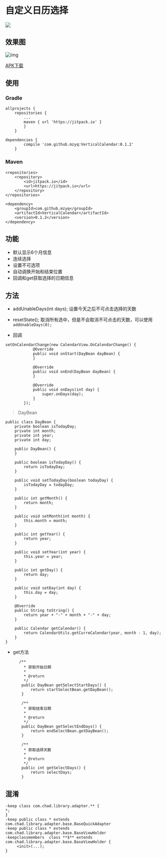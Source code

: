 # 自定义日历选择

[![](https://jitpack.io/v/mzyq/VerticalCalendar.svg)](https://jitpack.io/#mzyq/VerticalCalendar)

## 效果图

![img](https://github.com/mzyq/VerticalCalendar/blob/master/img/preview.gif)

[APK下载](https://w-5.net/YPqDk)

## 使用

### Gradle
```
allprojects {
    repositories {
		...
		maven { url 'https://jitpack.io' }
		}
	}
```

```
dependencies {
        compile 'com.github.mzyq:VerticalCalendar:0.1.2'
    }
```

### Maven
```
<repositories>
    <repository>
        <id>jitpack.io</id>
        <url>https://jitpack.io</url>
    </repository>
</repositories>
```

```
<dependency>
    <groupId>com.github.mzyq</groupId>
    <artifactId>VerticalCalendar</artifactId>
    <version>0.1.2</version>
</dependency>
```

## 功能
* 默认显示6个月信息
* 连续选择
* 设置不可选项
* 自动调换开始和结束位置
* 回调和get获取选择的日期信息

## 方法
* addUnableDays(int days);
设置今天之后不可点击选择的天数

* resetState();
取消所有选中，但是不会取消不可点击的天数，可以使用
```addUnableDays(0);```

* 回调
```
setOnCalendarChange(new CalendarView.OnCalendarChange() {
            @Override
            public void onStart(DayBean dayBean) {
            }

            @Override
            public void onEnd(DayBean dayBean) {
            }

            @Override
            public void onDays(int day) {
                super.onDays(day);
            }
        });
```
>DayBean
```
public class DayBean {
    private boolean isTodayDay;
    private int month;
    private int year;
    private int day;

    public DayBean() {
    }

    public boolean isTodayDay() {
        return isTodayDay;
    }

    public void setTodayDay(boolean todayDay) {
        isTodayDay = todayDay;
    }

    public int getMonth() {
        return month;
    }

    public void setMonth(int month) {
        this.month = month;
    }

    public int getYear() {
        return year;
    }

    public void setYear(int year) {
        this.year = year;
    }

    public int getDay() {
        return day;
    }

    public void setDay(int day) {
        this.day = day;
    }

    @Override
    public String toString() {
        return year + "-" + month + "-" + day;
    }

    public Calendar getCalendar() {
        return CalendarUtils.getCurreCalendar(year, month - 1, day);
    }
}
```

* get方法

```
      /**
        * 获取开始日期
        *
        * @return
        */
       public DayBean getSelectStartDays() {
           return startSelectBean.getDayBean();
       }

       /**
        * 获取结束日期
        *
        * @return
        */
       public DayBean getSelectEndDays() {
           return endSelectBean.getDayBean();
       }

       /**
        * 获取选择天数
        *
        * @return
        */
       public int getSelectDays() {
           return selectDays;
       }
```



## 混淆
```
-keep class com.chad.library.adapter.** {
*;
}
-keep public class * extends com.chad.library.adapter.base.BaseQuickAdapter
-keep public class * extends com.chad.library.adapter.base.BaseViewHolder
-keepclassmembers  class **$** extends com.chad.library.adapter.base.BaseViewHolder {
     <init>(...);
}
```
